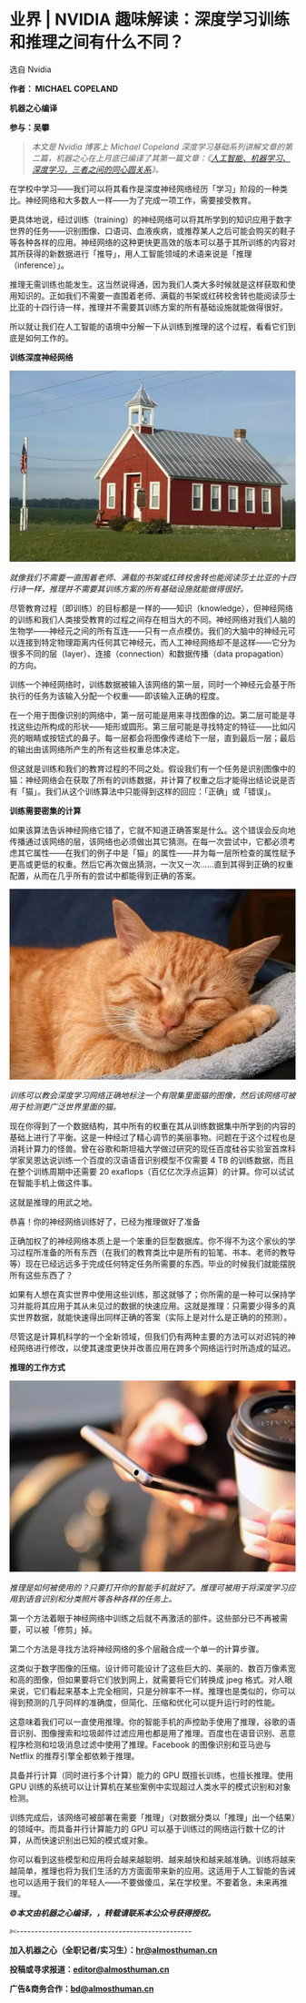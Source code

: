 # 业界 | NVIDIA 趣味解读：深度学习训练和推理之间有什么不同？

选自 Nvidia

**作者： MICHAEL COPELAND**

**机器之心编译**

**参与：吴攀**

> *本文是 Nvidia 博客上 Michael Copeland 深度学习基础系列讲解文章的第二篇，机器之心在上月底已编译了其第一篇文章：《[人工智能、机器学习、深度学习，三者之间的同心圆关系](http://mp.weixin.qq.com/s?__biz=MzA3MzI4MjgzMw==&mid=2650717606&idx=4&sn=b94b58d4fe75c1a1e42274720a269a99&scene=21#wechat_redirect)》。*

在学校中学习——我们可以将其看作是深度神经网络经历「学习」阶段的一种类比。神经网络和大多数人一样——为了完成一项工作，需要接受教育。

更具体地说，经过训练（training）的神经网络可以将其所学到的知识应用于数字世界的任务——识别图像、口语词、血液疾病，或推荐某人之后可能会购买的鞋子等各种各样的应用。神经网络的这种更快更高效的版本可以基于其所训练的内容对其所获得的新数据进行「推导」，用人工智能领域的术语来说是「推理（inference）」。

推理无需训练也能发生。这当然说得通，因为我们人类大多时候就是这样获取和使用知识的。正如我们不需要一直围着老师、满载的书架或红砖校舍转也能阅读莎士比亚的十四行诗一样，推理并不需要其训练方案的所有基础设施就能做得很好。

所以就让我们在人工智能的语境中分解一下从训练到推理的这个过程，看看它们到底是如何工作的。

**训练深度神经网络**

![](img/15efff14f25c5c15b0f6c3ef24cb004a.jpg)

*就像我们不需要一直围着老师、满载的书架或红砖校舍转也能阅读莎士比亚的十四行诗一样，推理并不需要其训练方案的所有基础设施就能做得很好。*

尽管教育过程（即训练）的目标都是一样的——知识（knowledge），但神经网络的训练和我们人类接受教育的过程之间存在相当大的不同。神经网络对我们人脑的生物学——神经元之间的所有互连——只有一点点模仿。我们的大脑中的神经元可以连接到特定物理距离内任何其它神经元，而人工神经网络却不是这样——它分为很多不同的层（layer）、连接（connection）和数据传播（data propagation）的方向。

训练一个神经网络时，训练数据被输入该网络的第一层，同时一个神经元会基于所执行的任务为该输入分配一个权重——即该输入正确的程度。

在一个用于图像识别的网络中，第一层可能是用来寻找图像的边。第二层可能是寻找这些边所构成的形状——矩形或圆形。第三层可能是寻找特定的特征——比如闪亮的眼睛或按钮式的鼻子。每一层都会将图像传递给下一层，直到最后一层；最后的输出由该网络所产生的所有这些权重总体决定。

但这就是训练和我们的教育过程的不同之处。假设我们有一个任务是识别图像中的猫：神经网络会在获取了所有的训练数据，并计算了权重之后才能得出结论说是否有「猫」。我们从这个训练算法中只能得到这样的回应：「正确」或「错误」。

**训练需要密集的计算**

如果该算法告诉神经网络它错了，它就不知道正确答案是什么。这个错误会反向地传播通过该网络的层，该网络也必须做出其它猜测。在每一次尝试中，它都必须考虑其它属性——在我们的例子中是「猫」的属性——并为每一层所检查的属性赋予更高或更低的权重。然后它再次做出猜测，一次又一次……直到其得到正确的权重配置，从而在几乎所有的尝试中都能得到正确的答案。

![](img/194f312d11320f1c34e3225da9d35e9c.jpg)

*训练可以教会深度学习网络正确地标注一个有限集里面猫的图像，然后该网络可被用于检测更广泛世界里面的猫。*

现在你得到了一个数据结构，其中所有的权重在其从训练数据集中所学到的内容的基础上进行了平衡。这是一种经过了精心调节的美丽事物。问题在于这个过程也是消耗计算力的怪兽。曾在谷歌和斯坦福大学做过研究的现任百度硅谷实验室首席科学家吴恩达说训练一个百度的汉语语音识别模型不仅需要 4 TB 的训练数据，而且在整个训练周期中还需要 20 exaflops（百亿亿次浮点运算）的计算。你可以试试在智能手机上做这件事。

这就是推理的用武之地。

恭喜！你的神经网络训练好了，已经为推理做好了准备

正确加权了的神经网络本质上是一个笨重的巨型数据库。你不得不为这个家伙的学习过程所准备的所有东西（在我们的教育类比中是所有的铅笔、书本、老师的教导等）现在已经远远多于完成任何特定任务所需要的东西。毕业的时候我们就能摆脱所有这些东西了？

如果有人想在真实世界中使用这些训练，那这就够了；你所需的是一种可以保持学习并能将其应用于其从未见过的数据的快速应用。这就是推理：只需要少得多的真实世界数据，就能快速得出同样正确的答案（实际上是对什么是正确的的预测）。

尽管这是计算机科学的一个全新领域，但我们仍有两种主要的方法可以对迟钝的神经网络进行修改，以使其速度更快并改善应用在跨多个网络运行时所造成的延迟。

**推理的工作方式**

![](img/c04eabb0dfa12461099c05920e9ddda9.jpg)

*推理是如何被使用的？只要打开你的智能手机就好了。推理可被用于将深度学习应用到语音识别和分类照片等各种各样的任务上。*

第一个方法着眼于神经网络中训练之后就不再激活的部件。这些部分已不再被需要，可以被「修剪」掉。

第二个方法是寻找方法将神经网络的多个层融合成一个单一的计算步骤。

这类似于数字图像的压缩。设计师可能设计了这些巨大的、美丽的、数百万像素宽和高的图像，但如果要将它们放到网上，就需要将它们转换成 jpeg 格式。对人眼来说，它们看起来基本上完全相同，只是分辨率不一样。推理也是类似的，你可以得到预测的几乎同样的准确度，但简化、压缩和优化可以提升运行时的性能。

这意味着我们可以一直使用推理。你的智能手机的声控助手使用了推理，谷歌的语音识别、图像搜索和垃圾邮件过滤应用也都是用了推理。百度也在语音识别、恶意程序检测和垃圾消息过滤中使用了推理。Facebook 的图像识别和亚马逊与 Netflix 的推荐引擎全都依赖于推理。

具备并行计算（同时进行多个计算）能力的 GPU 既擅长训练，也擅长推理。使用 GPU 训练的系统可以让计算机在某些案例中实现超过人类水平的模式识别和对象检测。

训练完成后，该网络可被部署在需要「推理」（对数据分类以「推理」出一个结果）的领域中。而具备并行计算能力的 GPU 可以基于训练过的网络运行数十亿的计算，从而快速识别出已知的模式或对象。

你可以看到这些模型和应用将会越来越聪明、越来越快和越来越准确。训练将越来越简单，推理也将为我们生活的方方面面带来新的应用。这适用于人工智能的告诫也可以适用于我们的年轻人——不要做傻瓜，呆在学校里。不要着急，未来再推理。

******©本文由机器之心编译，，***转载请联系本公众号获得授权******。***

✄------------------------------------------------

**加入机器之心（全职记者/实习生）：hr@almosthuman.cn**

**投稿或寻求报道：editor@almosthuman.cn**

**广告&商务合作：bd@almosthuman.cn**